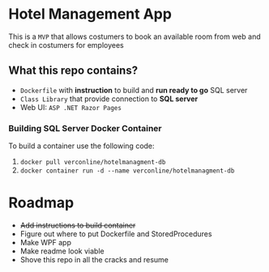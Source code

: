 # Hotel Management App
This is a `MVP` that allows costumers to book an available room 
from web and check in costumers for employees


## What this repo contains?
* `Dockerfile` with **instruction** to build and **run ready to go** SQL server
* `Class Library` that provide connection to **SQL server**
* Web UI: `ASP .NET Razor Pages`

### Building SQL Server Docker Container
To build a container use the following code: <br/>
1. `docker pull verconline/hotelmanagment-db` <br/>
2. `docker container run -d --name verconline/hotelmanagment-db`

# Roadmap
* ~~Add instructions to build container~~
* Figure out where to put Dockerfile and StoredProcedures
* Make WPF app
* Make readme look viable
* Shove this repo in all the cracks and resume
